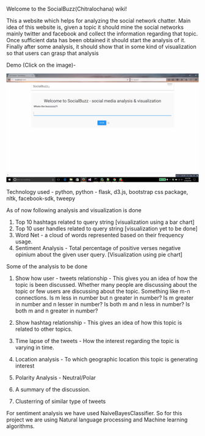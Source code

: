 Welcome to the SocialBuzz(Chitralochana) wiki!

This a website which helps for analyzing the social network chatter. Main idea of this website is, given a topic it should mine the social networks mainly twitter and facebook and collect the information regarding that topic. Once sufficient data has been obtained it should start the analysis of it. Finally after some analysis, it should show that in some kind of visualization so that users can grasp that analysis

Demo (Click on the image)-

[![ScreenShot](SocialBuzz_Demo.png)](https://drive.google.com/open?id=0BxQoWoSofKvaVEZydkFhYzlRTms)

Technology used - python, python - flask, d3.js, bootstrap css package, nltk, facebook-sdk, tweepy

As of now following analysis and visualization is done
1. Top 10 hashtags related to query string [visualization using a bar chart]
2. Top 10 user handles related to query string [visualization yet to be done]
3. Word Net - a cloud of words represented based on their frequency usage.
4. Sentiment Analysis - Total percentage of positive verses negative opinium about the given user query. [Visualization using pie chart]

Some of the analysis to be done
1. Show how user - tweets relationship - This gives you an idea of how the topic is been discussed. Whether many people are discussing about the topic or few users are discussing about the topic. Something like m-n connections. Is m less in number but n greater in number? Is m greater in number and n lesser in number? Is both m and n less in number? Is both m and n greater in number?

2. Show hashtag relationship - This gives an idea of how this topic is related to other topics.

3. Time lapse of the tweets -  How the interest regarding the topic is varying in time.

4. Location analysis - To which geographic location this topic is generating interest

5. Polarity Analysis - Neutral/Polar

10. A summary of the discussion.

11. Clusterring of similar type of tweets

For sentiment analysis we have used NaiveBayesClassifier. So for this project we are using Natural language processing and Machine learning algorithms.

